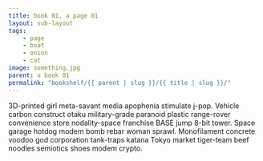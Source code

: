 ```yaml
---
title: book 01, a page 01
layout: sub-layout
tags: 
    - page
    - boat
    - onion
    - cat
image: something.jpg
parent: a book 01
permalink: "bookshelf/{{ parent | slug }}/{{ title | slug }}/"
---
```


3D-printed girl meta-savant media apophenia stimulate j-pop. Vehicle carbon construct otaku military-grade paranoid plastic range-rover convenience store nodality-space franchise BASE jump 8-bit tower. Space garage hotdog modem bomb rebar woman sprawl. Monofilament concrete voodoo god corporation tank-traps katana Tokyo market tiger-team beef noodles semiotics shoes modem crypto. 

<!-- ![test image](https://octodex.github.com/images/pusheencat.png) -->